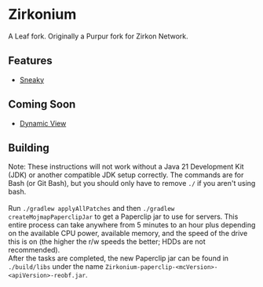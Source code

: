 # Zirkonium
A Leaf fork. Originally a Purpur fork for Zirkon Network.
## Features
- [Sneaky](https://github.com/adryd325/sneaky)
## Coming Soon
- [Dynamic View](https://github.com/ldtteam/DynView)
## Building
Note:
These instructions will not work without a Java 21 Development Kit (JDK) or another compatible JDK setup correctly.
The commands are for Bash (or Git Bash), but you should only have to remove `./` if you aren't using bash.\
\
Run `./gradlew applyAllPatches` and then `./gradlew createMojmapPaperclipJar` to get a Paperclip jar to use for servers.
This entire process can take anywhere from 5 minutes to an hour plus depending on the available CPU power, available memory, and the speed of the drive this is on
(the higher the r/w speeds the better; HDDs are not recommended).\
After the tasks are completed, the new Paperclip jar can be found in `./build/libs` under the name `Zirkonium-paperclip-<mcVersion>-<apiVersion>-reobf.jar`.
